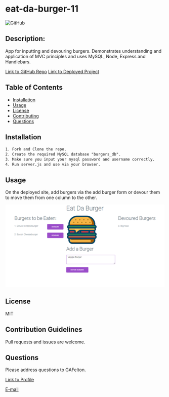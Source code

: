 # eat-da-burger-11

  ![GitHub](https://img.shields.io/github/license/GAFelton/eat-da-burger-11)

  ## Description:

  App for inputting and devouring burgers. Demonstrates understanding and application of MVC principles and uses MySQL, Node, Express and Handlebars.

  [Link to GitHub Repo](https://github.com/GAFelton/eat-da-burger-11)
  [Link to Deployed Project](http://gentle-chamber-60009.herokuapp.com/)

  ## Table of Contents

 * [Installation](#Installation)
 * [Usage](#Usage)
 * [License](#License)
 * [Contributing](#Contributing)
 * [Questions](#Questions)

  

  ## Installation

    1. Fork and Clone the repo.
    2. Create the required MySQL database "burgers_db".
    3. Make sure you input your mysql password and username correctly.
    4. Run server.js and use via your browser.

  



  ## Usage

  On the deployed site, add burgers via the add burger form or devour them to move them from one column to the other.

![eat-da-burger-screenshot](.\public\assets\img\eat-da-burger-screenshot.png)

  ## License

  MIT

  

  ## Contribution Guidelines

  Pull requests and issues are welcome.

 

  ## Questions

  Please address questions to GAFelton.

  [Link to Profile](https://github.com/GAFelton)

  [E-mail](64555318+GAFelton@users.noreply.github.com)
